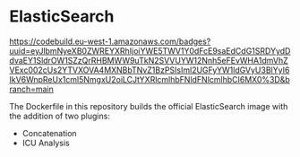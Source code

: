 # ElasticSearch

https://codebuild.eu-west-1.amazonaws.com/badges?uuid=eyJlbmNyeXB0ZWREYXRhIjoiYWE5TWV1Y0dFcE9saEdCdG1SRDYydDdvaEY1SldrOW1SZzQrRHBMWW9uTkN2SVVUYW12Nnh5eFEvWHA1dmVhZVExc002cUs2YTVXOVA4MXNBbTNvZ1BzPSIsIml2UGFyYW1ldGVyU3BlYyI6IkV6WnpReUx1cml5NmgxU2oiLCJtYXRlcmlhbFNldFNlcmlhbCI6MX0%3D&branch=main

The Dockerfile in this repository builds the official ElasticSearch image with the addition of two plugins:

- Concatenation
- ICU Analysis
